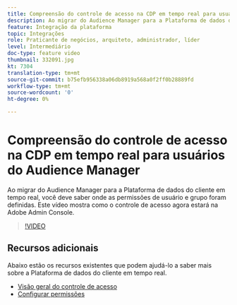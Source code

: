 ```yaml
---
title: Compreensão do controle de acesso na CDP em tempo real para usuários do Audience Manager
description: Ao migrar do Audience Manager para a Plataforma de dados do cliente em tempo real, você deve saber onde as permissões de usuário e grupo foram definidas. Este vídeo mostra como o controle de acesso agora estará na Adobe Admin Console.
feature: Integração da plataforma
topic: Integrações
role: Praticante de negócios, arquiteto, administrador, líder
level: Intermediário
doc-type: feature video
thumbnail: 332091.jpg
kt: 7304
translation-type: tm+mt
source-git-commit: b75efb956338a06db8919a568a0f2ff0b28889fd
workflow-type: tm+mt
source-wordcount: '0'
ht-degree: 0%

---
```



# Compreensão do controle de acesso na CDP em tempo real para usuários do Audience Manager

Ao migrar do Audience Manager para a Plataforma de dados do cliente em tempo real, você deve saber onde as permissões de usuário e grupo foram definidas. Este vídeo mostra como o controle de acesso agora estará na Adobe Admin Console.

>[!VIDEO](https://video.tv.adobe.com/v/332091/?quality=12&learn=on)

## Recursos adicionais

Abaixo estão os recursos existentes que podem ajudá-lo a saber mais sobre a Plataforma de dados do cliente em tempo real.

* [Visão geral do controle de acesso](https://experienceleague.adobe.com/docs/experience-platform/access-control/home.html?lang=en#access-control-hierarchy-and-workflow)
* [Configurar permissões](https://experienceleague.adobe.com/docs/platform-learn/getting-started-for-data-architects-and-data-engineers/configure-permissions.html?lang=en)
